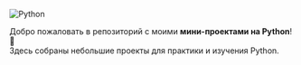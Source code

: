 ![Python](https://img.shields.io/badge/Python-3.11-blue?logo=python&logoColor=white)

Добро пожаловать в репозиторий с моими **мини-проектами на Python**! 🚀  
Здесь собраны небольшие проекты для практики и изучения Python.  
